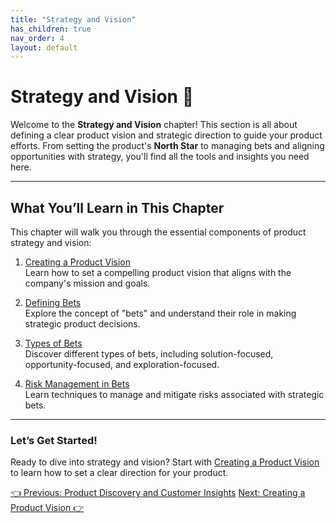 ```yaml
---
title: "Strategy and Vision"
has_children: true
nav_order: 4
layout: default
---
```


# Strategy and Vision 🌠

Welcome to the **Strategy and Vision** chapter! This section is all about defining a clear product vision and strategic direction to guide your product efforts. From setting the product's **North Star** to managing bets and aligning opportunities with strategy, you'll find all the tools and insights you need here.

---

## What You’ll Learn in This Chapter

This chapter will walk you through the essential components of product strategy and vision:

1. [Creating a Product Vision](creating-a-product-vision)  
   Learn how to set a compelling product vision that aligns with the company's mission and goals.

2. [Defining Bets](defining-bets)  
   Explore the concept of "bets" and understand their role in making strategic product decisions.

3. [Types of Bets](types-of-bets)  
   Discover different types of bets, including solution-focused, opportunity-focused, and exploration-focused.

4. [Risk Management in Bets](risk-management-in-bets)  
   Learn techniques to manage and mitigate risks associated with strategic bets.

---

### Let’s Get Started!

Ready to dive into strategy and vision? Start with [Creating a Product Vision](creating-a-product-vision) to learn how to set a clear direction for your product.

<div class="nav-buttons">
    <a href="../2-product-discovery-and-customer-insights/index" class="btn btn-secondary">👈 Previous: Product Discovery and Customer Insights</a>
    <a href="../3-strategy-and-vision/creating-a-product-vision" class="btn btn-primary">Next: Creating a Product Vision 👉</a>
</div>